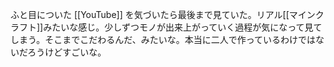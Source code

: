 ふと目についた [[YouTube]] を気づいたら最後まで見ていた。リアル[[マインクラフト]]みたいな感じ。少しずつモノが出来上がっていく過程が気になって見てしまう。そこまでこだわるんだ、みたいな。本当に二人で作っているわけではないだろうけどすごいな。

<YouTube id="tYf0BoFe9D8" title="100 Days Building A Modern Underground Hut With A Grass Roof And A Swimming Pool" />
